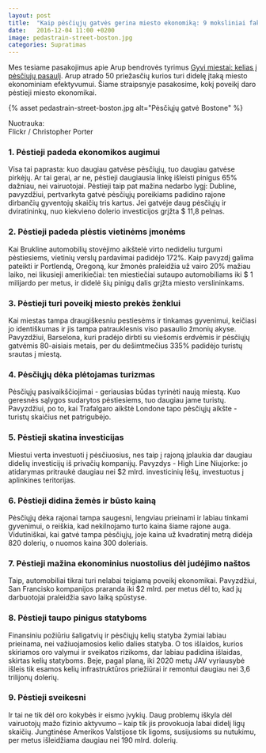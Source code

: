```yaml
---
layout: post
title:  "Kaip pėsčiųjų gatvės gerina miesto ekonomiką: 9 moksliniai faktai"
date:   2016-12-04 11:00 +0200
image: pedastrain-street-boston.jpg
categories: Supratimas
---
```


Mes tesiame pasakojimus apie Arup bendrovės tyrimus <a class="quotes" href="http://www.arup.com/walking">Gyvi miestai: kelias į pėsčiųjų pasaulį</a>. Arup atrado 50 priežasčių kurios turi didelę įtaką miesto ekonominiam efektyvumui. Šiame straipsnyje pasakosime, kokį poveikį daro pėstieji miesto ekonomikai.

{% asset pedastrain-street-boston.jpg alt="Pėsčiųjų gatvė Bostone" %}
<div class="lighter smaller" style="margin:12px 0;">
Nuotrauka: <br />Flickr / Christopher Porter</div>

<h3> 1. Pėstieji padeda ekonomikos augimui</h3>

<p>Visa tai paprasta: kuo daugiau gatvėse pėsčiųjų, tuo daugiau gatvėse pirkėjų. Ar tai gerai, ar ne, pėstieji daugiausia linkę išleisti pinigus 65% dažniau, nei vairuotojai. Pėstieji taip pat mažina nedarbo lygį: Dubline, pavyzdžiui, pertvarkyta gatvė pėsčiųjų poreikiams padidino rajone dirbančių gyventojų skaičių tris kartus. Jei gatvėje daug pėsčiųjų ir dviratininkų, nuo kiekvieno dolerio investicijos grįžta $ 11,8 pelnas.</p>

<h3>2. Pėstieji padeda plėstis vietinėms įmonėms</h3>

<p>Kai Brukline automobilių stovėjimo aikštelė virto nedideliu turgumi pėstiesiems, vietinių verslų pardavimai padidėjo 172%. Kaip pavyzdį galima pateikti ir Portlendą, Oregoną, kur žmonės praleidžia už vairo 20% mažiau laiko, nei likusieji amerikiečiai: ten miestiečiai sutaupo automobiliams iki $ 1 milijardo per metus, ir didelė šių pinigų dalis grįžta miesto verslininkams.</p>

<h3>3. Pėstieji turi poveikį miesto prekės ženklui</h3>

<p>Kai miestas tampa draugiškesniu pestiesėms ir tinkamas gyvenimui, keičiasi jo identiškumas ir jis tampa patrauklesnis viso pasaulio žmonių akyse. Pavyzdžiui, Barselona, kuri pradėjo dirbti su viešomis erdvėmis ir pėsčiųjų gatvėmis 80-aisiais metais, per du dešimtmečius 335% padidėjo turistų srautas į miestą.</p>

<h3>4. Pėsčiųjų dėkа plėtojamas turizmas</h3>

<p>Pėsčiųjų pasivaikščiojimai - geriausias būdas tyrinėti naują miestą. Kuo geresnės sąlygos sudarytos pėstiesiems, tuo daugiau jame turistų. Pavyzdžiui, po to, kai Trafalgaro aikštė Londone tapo pėsčiųjų aikšte - turistų skaičius net patrigubėjo.</p>

<h3>5. Pėstieji skatina investicijas</h3>

<p>Miestui verta investuoti į pėsčiuosius, nes taip į rajoną įplaukia dar daugiau didelių investicijų iš privačių kompanijų. Pavyzdys - High Line Niujorke: jo atidarymas pritraukė daugiau nei $2 mlrd. investicinių lėšų, investuotus į aplinkines teritorijas.</p>

<h3>6. Pėstieji didina žemės ir būsto kainą</h3>

<p>Pėsčiųjų dėka rajonai tampa saugesni, lengviau prieinami ir labiau tinkami gyvenimui, o reiškia, kad nekilnojamo turto kaina šiame rajone auga. Vidutiniškai, kai gatvė tampa pėsčiųjų, joje kaina už kvadratinį metrą didėja 820 dolerių, o nuomos kaina 300 doleriais.</p>

<h3>7. Pėstieji mažina ekonominius nuostolius dėl judėjimo naštos</h3>

<p>Taip, automobiliai tikrai turi nelabai teigiamą poveikį ekonomikai. Pavyzdžiui, San Francisko kompanijos praranda iki $2 mlrd. per metus dėl to, kad jų darbuotojai praleidžia savo laiką spūstyse.</p>

<h3>8. Pėstieji taupo pinigus statyboms</h3>

<p>Finansiniu požiūriu šaligatvių ir pėsčiųjų kelių statyba žymiai labiau prieinama, nei
važiuojamosios kelio dalies statyba. O tos išlaidos, kurios skiriamos oro valymui ir sveikatos rizikoms, dar labiau padidina išlaidas, skirtas kelių statyboms. Beje, pagal planą, iki 2020 metų JAV vyriausybė išleis tik esamos kelių infrastruktūros priežiūrai ir remontui daugiau nei 3,6 trilijonų dolerių.</p>

<h3>9. Pėstieji sveikesni</h3>

<p>Ir tai ne tik dėl oro kokybės ir eismo įvykių. Daug problemų iškyla dėl vairuotojų mažo fizinio aktyvumo – kaip tik jis provokuoja labai didelį ligų skaičių. Jungtinėse Amerikos Valstijose tik ligoms, susijusioms su nutukimu, per metus išleidžiama daugiau nei 190 mlrd. dolerių.</p>
